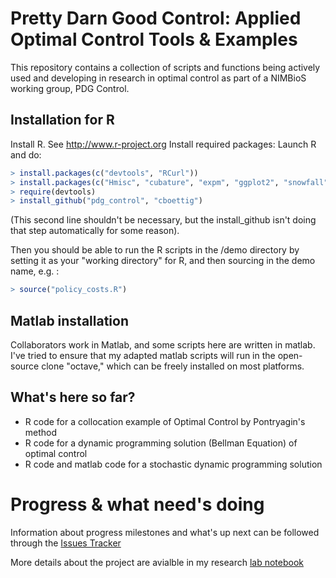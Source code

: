 Pretty Darn Good Control: Applied Optimal Control Tools & Examples 
==================================================================

This repository contains a collection of scripts and functions being
actively used and developing in research in optimal control as 
part of a NIMBioS working group, PDG Control.  


Installation for R
------------------

Install R.  See http://www.r-project.org
Install required packages:
Launch R and do:

```R 
> install.packages(c("devtools", "RCurl"))
> install.packages(c("Hmisc", "cubature", "expm", "ggplot2", "snowfall"))
> require(devtools)
> install_github("pdg_control", "cboettig")
```

(This second line shouldn't be necessary, but the install_github isn't 
doing that step automatically for some reason).  

Then you should be able to run the R scripts in the /demo directory by 
setting it as your "working directory" for R, and then sourcing in the 
demo name, e.g. :

```R 
> source("policy_costs.R") 
```



Matlab installation
-------------------------------------
Collaborators work in Matlab, and some scripts here are written in matlab.
I've tried to ensure that my adapted matlab scripts will run in the open-source
clone "octave," which can be freely installed on most platforms.  


What's here so far?
------------------
* R code for a collocation example of Optimal Control by Pontryagin's method
* R code for a dynamic programming solution (Bellman Equation) of optimal control
* R code and matlab code for a stochastic dynamic programming solution


Progress & what need's doing
============================
Information about progress milestones and what's up next can be followed through the [Issues Tracker](https://github.com/cboettig/pdg_control/issues?sort=created&direction=desc&state=open)

More details about the project are avialble in my research [lab notebook](http://www.carlboettiger.info/archives/tag/PDG-Control)

